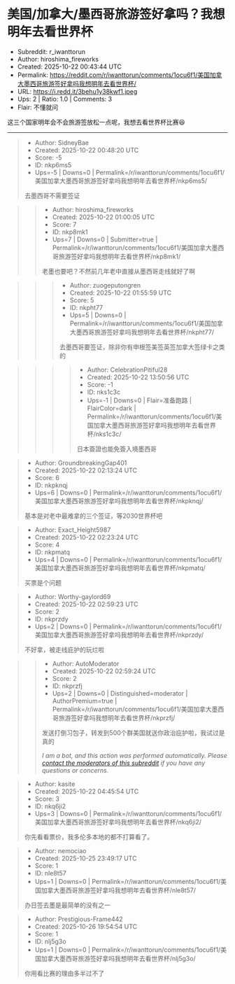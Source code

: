 # 美国/加拿大/墨西哥旅游签好拿吗？我想明年去看世界杯

- Subreddit: r_iwanttorun
- Author: hiroshima_fireworks
- Created: 2025-10-22 00:43:44 UTC
- Permalink: https://reddit.com/r/iwanttorun/comments/1ocu6f1/美国加拿大墨西哥旅游签好拿吗我想明年去看世界杯/
- URL: https://i.redd.it/3behu1y38kwf1.jpeg
- Ups: 2 | Ratio: 1.0 | Comments: 3
- Flair: 不懂就问


这三个国家明年会不会旅游签放松一点呢，我想去看世界杯比赛😆


---

> - Author: SidneyBae
> - Created: 2025-10-22 00:48:20 UTC
> - Score: -5
> - ID: nkp6ms5
> - Ups=-5 | Downs=0 | Permalink=/r/iwanttorun/comments/1ocu6f1/美国加拿大墨西哥旅游签好拿吗我想明年去看世界杯/nkp6ms5/
>
> 去墨西哥不需要签证

>> - Author: hiroshima_fireworks
>> - Created: 2025-10-22 01:00:05 UTC
>> - Score: 7
>> - ID: nkp8mk1
>> - Ups=7 | Downs=0 | Submitter=true | Permalink=/r/iwanttorun/comments/1ocu6f1/美国加拿大墨西哥旅游签好拿吗我想明年去看世界杯/nkp8mk1/
>>
>> 老墨也要吧？不然前几年老中直接从墨西哥走线就好了啊

>>> - Author: zuogeputongren
>>> - Created: 2025-10-22 01:55:59 UTC
>>> - Score: 5
>>> - ID: nkpht77
>>> - Ups=5 | Downs=0 | Permalink=/r/iwanttorun/comments/1ocu6f1/美国加拿大墨西哥旅游签好拿吗我想明年去看世界杯/nkpht77/
>>>
>>> 去墨西哥要签证，除非你有申根签美签英签加拿大签绿卡之类的

>>>> - Author: CelebrationPitiful28
>>>> - Created: 2025-10-22 13:50:56 UTC
>>>> - Score: -1
>>>> - ID: nks1c3c
>>>> - Ups=-1 | Downs=0 | Flair=准备跑路 | FlairColor=dark | Permalink=/r/iwanttorun/comments/1ocu6f1/美国加拿大墨西哥旅游签好拿吗我想明年去看世界杯/nks1c3c/
>>>>
>>>> 日本簽證也能免簽入境墨西哥

> - Author: GroundbreakingGap401
> - Created: 2025-10-22 02:13:24 UTC
> - Score: 6
> - ID: nkpknqj
> - Ups=6 | Downs=0 | Permalink=/r/iwanttorun/comments/1ocu6f1/美国加拿大墨西哥旅游签好拿吗我想明年去看世界杯/nkpknqj/
>
> 基本是对老中最难拿的三个签证，等2030世界杯吧

> - Author: Exact_Height5987
> - Created: 2025-10-22 02:23:24 UTC
> - Score: 4
> - ID: nkpmatq
> - Ups=4 | Downs=0 | Permalink=/r/iwanttorun/comments/1ocu6f1/美国加拿大墨西哥旅游签好拿吗我想明年去看世界杯/nkpmatq/
>
> 买票是个问题

> - Author: Worthy-gaylord69
> - Created: 2025-10-22 02:59:23 UTC
> - Score: 2
> - ID: nkprzdy
> - Ups=2 | Downs=0 | Permalink=/r/iwanttorun/comments/1ocu6f1/美国加拿大墨西哥旅游签好拿吗我想明年去看世界杯/nkprzdy/
>
> 不好拿，被走线庇护的玩烂啦

>> - Author: AutoModerator
>> - Created: 2025-10-22 02:59:24 UTC
>> - Score: 2
>> - ID: nkprzfj
>> - Ups=2 | Downs=0 | Distinguished=moderator | AuthorPremium=true | Permalink=/r/iwanttorun/comments/1ocu6f1/美国加拿大墨西哥旅游签好拿吗我想明年去看世界杯/nkprzfj/
>>
>> 发送打倒习包子，转发到500个群美国就送你政治庇护啦，我试过是真的
>> 
>> *I am a bot, and this action was performed automatically. Please [contact the moderators of this subreddit](/message/compose/?to=/r/iwanttorun) if you have any questions or concerns.*

> - Author: kasite
> - Created: 2025-10-22 04:45:54 UTC
> - Score: 3
> - ID: nkq6ji2
> - Ups=3 | Downs=0 | Permalink=/r/iwanttorun/comments/1ocu6f1/美国加拿大墨西哥旅游签好拿吗我想明年去看世界杯/nkq6ji2/
>
> 你先看看票价，我多伦多本地的都不打算看了。

> - Author: nemociao
> - Created: 2025-10-25 23:49:17 UTC
> - Score: 1
> - ID: nle8t57
> - Ups=1 | Downs=0 | Permalink=/r/iwanttorun/comments/1ocu6f1/美国加拿大墨西哥旅游签好拿吗我想明年去看世界杯/nle8t57/
>
> 办日签去墨是最简单的没有之一

> - Author: Prestigious-Frame442
> - Created: 2025-10-26 19:54:54 UTC
> - Score: 1
> - ID: nlj5g3o
> - Ups=1 | Downs=0 | Permalink=/r/iwanttorun/comments/1ocu6f1/美国加拿大墨西哥旅游签好拿吗我想明年去看世界杯/nlj5g3o/
>
> 你用看比赛的理由多半过不了
